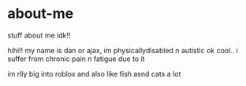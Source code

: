 # about-me
stuff about me idk!!

hihi!! my name is dan or ajax, im physicallydisabled n autistic ok cool.. i suffer from chronic pain n fatigue due to it

im rlly big into roblox and also like fish asnd cats a lot
